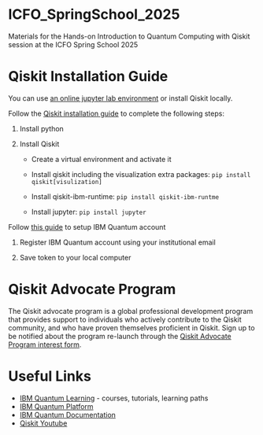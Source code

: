 # ICFO_SpringSchool_2025
Materials for the Hands-on Introduction to Quantum Computing with Qiskit session at the ICFO Spring School 2025


# Qiskit Installation Guide

You can use [an online jupyter lab environment](https://quantum.cloud.ibm.com/docs/en/guides/online-lab-environments) or install Qiskit locally.



Follow the [Qiskit installation guide](https://docs.quantum.ibm.com/guides/install-qiskit) to complete the following steps:

1. Install python

2. Install Qiskit

	- Create a virtual environment and activate it

	- Install qiskit including the visualization extra packages: `pip install qiskit[visulization]`

	- Install qiskit-ibm-runtime: `pip install qiskit-ibm-runtme`

	- Install jupyter: `pip install jupyter`



Follow [this guide](https://docs.quantum.ibm.com/guides/setup-channel) to setup IBM Quantum account

1. Register IBM Quantum account using your institutional email

2. Save token to your local computer

# Qiskit Advocate Program 

The Qiskit advocate program is a global professional development program that provides support to individuals who actively contribute to the Qiskit community, and who have proven themselves proficient in Qiskit. Sign up to be notified about the program re-launch through the [Qiskit Advocate Program interest form](https://ibm.biz/BdabBw).


# Useful Links 

- [IBM Quantum Learning](https://learning.quantum.ibm.com/) - courses, tutorials, learning paths
- [IBM Quantum Platform](https://quantum.ibm.com/)
- [IBM Quantum Documentation](https://docs.quantum.ibm.com)
- [Qiskit Youtube](https://www.youtube.com/@qiskit)




